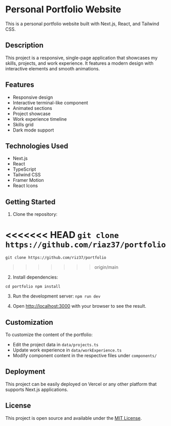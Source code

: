 # Personal Portfolio Website

This is a personal portfolio website built with Next.js, React, and Tailwind CSS.

## Description

This project is a responsive, single-page application that showcases my skills, projects, and work experience. It features a modern design with interactive elements and smooth animations.

## Features

- Responsive design
- Interactive terminal-like component
- Animated sections
- Project showcase
- Work experience timeline
- Skills grid
- Dark mode support

## Technologies Used

- Next.js
- React
- TypeScript
- Tailwind CSS
- Framer Motion
- React Icons

## Getting Started

1. Clone the repository:

<<<<<<< HEAD
`git clone https://github.com/riaz37/portfolio`
=======
`git clone https://github.com/riz37/portfolio`
>>>>>>> origin/main

2. Install dependencies:

`cd portfolio npm install`

3. Run the development server:
   `npm run dev`

4. Open [http://localhost:3000](http://localhost:3000) with your browser to see the result.

## Customization

To customize the content of the portfolio:

- Edit the project data in `data/projects.ts`
- Update work experience in `data/workExperience.ts`
- Modify component content in the respective files under `components/`

## Deployment

This project can be easily deployed on Vercel or any other platform that supports Next.js applications.

## License

This project is open source and available under the [MIT License](LICENSE).
